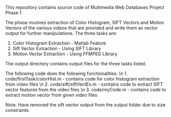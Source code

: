 This repository contains source code of Multimedia Web Databases Project Phase 1

The phase involves extraction of Color Histogram, SIFT Vectors and Motion Vectors of the various videos that are provided and write them as vector output for further manipulations.
The three tasks are:
1. Color Histogram Extraction - Matlab Feature
2. Sift Vector Extraction - Using SIFT Library
3. Motion Vector Extraction - Using FFMPEG Library

The output directory contains output files for the three tasks listed. 

The following code does the following functionalities:
\n 1. code/firstTask/colorHist.m - contains code for color histogram extraction from video files
\n 2. code/sift/siftVectEx.m - contains code to extract SIFT vector features from the video files
\n 3. code/myCode.m - contains code to extract motion vector from given video files

Note: Have removed the sift vector output from the output folder due to size constraints 
